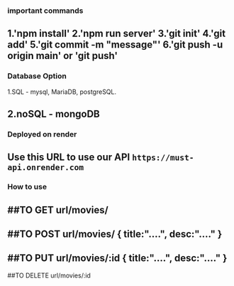 ### important commands 

1.'npm install'
2.'npm run server'
3.'git init'
4.'git add'
5.'git commit -m "message"'
6.'git push -u origin main' or 'git push'
-----------------------------------------------------------------
### Database Option

1.SQL - mysql, MariaDB, postgreSQL.

2.noSQL - mongoDB
-----------------------------------------------------------------
### Deployed on render

Use this URL to use our API `https://must-api.onrender.com` 
-----------------------------------------------------------------
### How to use

##TO GET
url/movies/
---------------------------
##TO POST
url/movies/
  {
    title:"....",
    desc:"...."
  }
---------------------------
##TO PUT
url/movies/:id
  {
    title:"....",
    desc:"...."
  }
---------------------------
##TO DELETE
url/movies/:id
